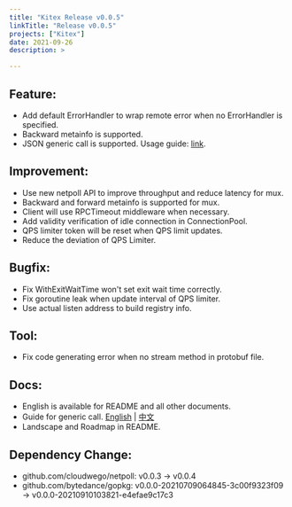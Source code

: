 ```yaml
---
title: "Kitex Release v0.0.5"
linkTitle: "Release v0.0.5"
projects: ["Kitex"]
date: 2021-09-26
description: >

---
```


## Feature:

- Add default ErrorHandler to wrap remote error when no ErrorHandler is specified.
- Backward metainfo is supported.
- JSON generic call is supported. Usage guide: [link](https://www.cloudwego.io/docs/kitex/tutorials/advanced-feature/generic-call/#4-json-mapping-generic-call).

## Improvement:

- Use new netpoll API to improve throughput and reduce latency for mux.
- Backward and forward metainfo is supported for mux.
- Client will use RPCTimeout middleware when necessary.
- Add validity verification of idle connection in ConnectionPool.
- QPS limiter token will be reset when QPS limit updates.
- Reduce the deviation of QPS Limiter.

## Bugfix:

- Fix WithExitWaitTime won't set exit wait time correctly.
- Fix goroutine leak when update interval of QPS limiter.
- Use actual listen address to build registry info.

## Tool:

- Fix code generating error when no stream method in protobuf file.

## Docs:

- English is available for README and all other documents.
- Guide for generic call. [English](https://www.cloudwego.io/docs/kitex/tutorials/advanced-feature/generic-call) | [中文](https://www.cloudwego.io/zh/docs/kitex/tutorials/advanced-feature/generic-call/)
- Landscape and Roadmap in README.

## Dependency Change:

- github.com/cloudwego/netpoll: v0.0.3 -> v0.0.4
- github.com/bytedance/gopkg: v0.0.0-20210709064845-3c00f9323f09 -> v0.0.0-20210910103821-e4efae9c17c3
